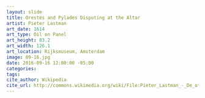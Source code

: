 ```yaml
---
layout: slide
title: Orestes and Pylades Disputing at the Altar
artist: Pieter Lastman
art_date: 1614
art_type: Oil on Panel
art_height: 83.2
art_width: 126.1
art_location: Rijksmuseum, Amsterdam
image: 09-16.jpg
date: 2016-09-16 12:00:00 -05:00
categories:
tags:
cite_author: Wikipedia
cite_url: http://commons.wikimedia.org/wiki/File:Pieter_Lastman_-_De_offerstrijd_tussen_Orestes_en_Pylades_-_Google_Art_Project.jpg
---
```

